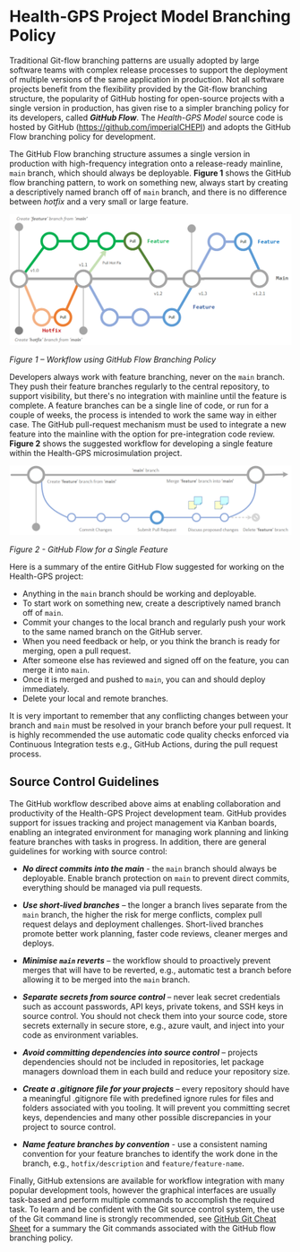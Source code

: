 # Health-GPS Project Model Branching Policy

Traditional Git-flow branching patterns are usually adopted by large software teams with complex release processes to support the deployment of multiple versions of the same application in production. Not all software projects benefit from the flexibility provided by the Git-flow branching structure, the popularity of GitHub hosting for open-source projects with a single version in production, has given rise to a simpler branching policy for its developers, called ***GitHub Flow***. The *Health-GPS Model* source code is hosted by GitHub (https://github.com/imperialCHEPI) and adopts the GitHub Flow branching policy for development.

The GitHub Flow branching structure assumes a single version in production with high-frequency integration onto a release-ready mainline, `main` branch, which should always be deployable. **Figure 1** shows the GitHub flow branching pattern, to work on something new, always start by creating a descriptively named branch off of `main` branch, and there is no difference between *hotfix* and a very small or large feature.

![](images\GitFlow-repo.png)

*Figure 1 – Workflow using GitHub Flow Branching Policy*

Developers always work with feature branching, never on the `main` branch. They push their feature branches regularly to the central repository, to support visibility, but there's no integration with mainline until the feature is complete. A feature branches can be a single line of code, or run for a couple of weeks, the process is intended to work the same way in either case. The GitHub pull-request mechanism must be used to integrate a new feature into the mainline with the option for pre-integration code review. **Figure 2** shows the suggested workflow for developing a single feature within the Health-GPS microsimulation project.

![](images\GitFlow-feature.png)

*Figure 2 - GitHub Flow for a Single Feature*

Here is a summary of the entire GitHub Flow suggested for working on the Health-GPS project:  
- Anything in the `main` branch should be working and deployable.
- To start work on something new, create a descriptively named branch off of `main`.
- Commit your changes to the local branch and regularly push your work to the same named branch on the GitHub server.
- When you need feedback or help, or you think the branch is ready for merging, open a pull request.
- After someone else has reviewed and signed off on the feature, you can merge it into `main`.
- Once it is merged and pushed to `main`, you can and should deploy immediately.
- Delete your local and remote branches.

It is very important to remember that any conflicting changes between your branch and `main` must be resolved in your branch before your pull request. It is highly recommended the use automatic code quality checks enforced via Continuous Integration tests e.g., GitHub Actions, during the pull request process.

## Source Control Guidelines

The GitHub workflow described above aims at enabling collaboration and productivity of the Health-GPS Project development team. GitHub provides support for issues tracking and project management via Kanban boards, enabling an integrated environment for managing work planning and linking feature branches with tasks in progress. In addition, there are general guidelines for working with source control:

-	***No direct commits into the main*** - the `main` branch should always be deployable. Enable branch protection on `main` to prevent direct commits, everything should be managed via pull requests.

-	***Use short-lived branches*** – the longer a branch lives separate from the `main` branch, the higher the risk for merge conflicts, complex pull request delays and deployment challenges. Short-lived branches promote better work planning, faster code reviews, cleaner merges and deploys.

-	***Minimise `main` reverts*** – the workflow should to proactively prevent merges that will have to be reverted, e.g., automatic test a branch before allowing it to be merged into the `main` branch.

-	***Separate secrets from source control*** – never leak secret credentials such as account passwords, API keys, private tokens, and SSH keys in source control. You should not check them into your source code, store secrets externally in secure store, e.g., azure vault, and inject into your code as environment variables.

-	***Avoid committing dependencies into source control*** – projects dependencies should not be included in repositories, let package managers download them in each build and reduce your repository size.

-	***Create a .gitignore file for your projects*** – every repository should have a meaningful .gitignore file with predefined ignore rules for files and folders associated with you tooling. It will prevent you committing secret keys, dependencies and many other possible discrepancies in your project to source control.

-	***Name feature branches by convention*** - use a consistent naming convention for your feature branches to identify the work done in the branch, e.g., `hotfix/description` and `feature/feature-name`.

Finally, GitHub extensions are available for workflow integration with many popular development tools, however the graphical interfaces are usually task-based and perform multiple commands to accomplish the required task. To learn and be confident with the Git source control system, the use of the Git command line is strongly recommended, see [GitHub Git Cheat Sheet](https://education.github.com/git-cheat-sheet-education.pdf) for a summary the Git commands associated with the GitHub flow branching policy.




